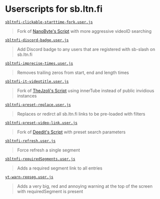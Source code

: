 # Userscripts for sb.ltn.fi

[`sbltnfi-clickable-starttime-fork.user.js`](https://gist.github.com/mchangrh/9507604353e37b6abc2f7f6b3c6e1338/raw/sbltnfi-clickable-starttime-fork.user.js)
> Fork of [NanoByte's Script](https://gist.github.com/MRuy/ca74d6a359c487d760f4a698e76fb0d6/) with more aggressive videoID searching

[`sbltnfi-discord-badge.user.js`](https://gist.github.com/mchangrh/9507604353e37b6abc2f7f6b3c6e1338/raw/sbltnfi-discord-badge.user.js)
> Add Discord badge to any users that are registered with sb-slash on sb.ltn.fi

[`sbltnfi-imprecise-times.user.js`](https://gist.github.com/mchangrh/9507604353e37b6abc2f7f6b3c6e1338/raw/sbltnfi-imprecise-times.user.js)
> Removes trailing zeros from start, end and length times

[`sbltnfi-it-videotitle.user.js`](https://gist.github.com/mchangrh/9507604353e37b6abc2f7f6b3c6e1338/raw/sbltnfi-it-videotitle.user.js)
> Fork of [TheJzoli's Script](https://gist.github.com/TheJzoli/8a4cd979d433b7359cdf61c238bc0181) using innerTube instead of public invidious instances

[`sbltnfi-preset-replace.user.js`](https://gist.github.com/mchangrh/9507604353e37b6abc2f7f6b3c6e1338/raw/sbltnfi-preset-replace.user.js)
> Replaces or redirct all sb.ltn.fi links to be pre-loaded with filters

[`sbltnfi-preset-video-link.user.js`](https://gist.github.com/mchangrh/9507604353e37b6abc2f7f6b3c6e1338/raw/sbltnfi-preset-video-link.user.js)
> Fork of [Deedit's Script](https://gist.github.com/FlorianZahn/785599a860328fae0724ad5b2b3f7879) with preset search parameters

[`sbltnfi-refresh.user.js`](https://gist.github.com/mchangrh/9507604353e37b6abc2f7f6b3c6e1338/raw/sbltnfi-refresh.user.js)
> Force refresh a single segment

[`sbltnfi-requiredSegments.user.js`](https://gist.github.com/mchangrh/9507604353e37b6abc2f7f6b3c6e1338/raw/sbltnfi-requiredSegments.user.js)
> Adds a required segment link to all entries

[`yt-warn-reqseg.user.js`](https://gist.github.com/mchangrh/9507604353e37b6abc2f7f6b3c6e1338/raw/yt-warn-reqseg.user.js)
> Adds a very big, red and annoying warning at the top of the screen with requiredSegment is present
